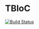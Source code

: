 # TBloC

[![Build Status](https://travis-ci.com/tyrcord/tbloc.svg?branch=master)](https://travis-ci.com/tyrcord/tbloc)
